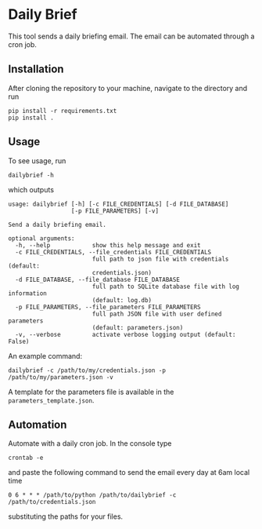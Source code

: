 # Daily Brief
This tool sends a daily briefing email.  The email can be automated through a cron job.  

## Installation

After cloning the repository to your machine, navigate to the directory and run

```
pip install -r requirements.txt
pip install .
```

## Usage

To see usage, run

```shell
dailybrief -h
```

which outputs

```
usage: dailybrief [-h] [-c FILE_CREDENTIALS] [-d FILE_DATABASE]
                  [-p FILE_PARAMETERS] [-v]

Send a daily briefing email.

optional arguments:
  -h, --help            show this help message and exit
  -c FILE_CREDENTIALS, --file_credentials FILE_CREDENTIALS
                        full path to json file with credentials (default:
                        credentials.json)
  -d FILE_DATABASE, --file_database FILE_DATABASE
                        full path to SQLite database file with log information
                        (default: log.db)
  -p FILE_PARAMETERS, --file_parameters FILE_PARAMETERS
                        full path JSON file with user defined parameters
                        (default: parameters.json)
  -v, --verbose         activate verbose logging output (default: False)
```

An example command:

```
dailybrief -c /path/to/my/credentials.json -p /path/to/my/parameters.json -v
```

A template for the parameters file is available in the `parameters_template.json`.

## Automation

Automate with a daily cron job.  In the console type

```
crontab -e
```

and paste the following command to send the email every day at 6am local time
```
0 6 * * * /path/to/python /path/to/dailybrief -c /path/to/credentials.json
```

substituting the paths for your files.  
